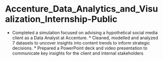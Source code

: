 # Accenture_Data_Analytics_and_Visualization_Internship-Public
* Completed a simulation focused on advising a hypothetical social media client as a Data Analyst at Accenture. * Cleaned, modelled and analyzed 7 datasets to uncover insights into content trends to inform strategic decisions. * Prepared a PowerPoint deck and video presentation to communicate key insights for the client and internal stakeholders
